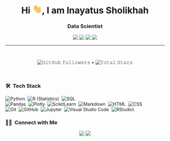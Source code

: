 ### 
<h1 align="center">Hi <img src="https://raw.githubusercontent.com/ABSphreak/ABSphreak/master/gifs/Hi.gif" width="30px">, I am Inayatus Sholikhah </h1>
<h3 align="center">Data Scientist</h3>
<p align="center">
<img src="https://img.shields.io/badge/Age-24-blue" />
  <img src="https://img.shields.io/badge/Focus-Data%20Science-brightgreen" />
  <img src="https://img.shields.io/badge/Lives-Indonesia-success" />
  <img src="https://img.shields.io/badge/Languages-Indonesia%20%26%20English-brightgreen" />
</p>
<hr>
<br>
<!-- <p align="center">
<a href="https://github.com/inytss">
<img height="200em" src="https://github-readme-stats.vercel.app/api?username=inytss&show_icons=true&theme=dark&include_all_commits=true&count_private=true"/>
</p>
<br> -->

<p align="center">
  <!-- <img src="https://gpvc.arturio.dev/inytss" alt="𝚙𝚛𝚘𝚏𝚒𝚕𝚎 𝚟𝚒𝚎𝚠𝚜"> •   -->
  <img alt="𝙶𝚒𝚝𝙷𝚞𝚋 𝚏𝚘𝚕𝚕𝚘𝚠𝚎𝚛𝚜" src="https://img.shields.io/github/followers/inytss?label=Followers&style=social"> •   
  <img src="https://img.shields.io/github/stars/inytss?label=Stars" alt="𝚃𝚘𝚝𝚊𝚕 𝚂𝚝𝚊𝚛𝚜">
</p>
<br>

<!--
<p align="center">
  <img style="padding-top: 10px" src="https://www.codewars.com/users/inytss/badges/large">
</p>
<br>

<img alt="Night Coding" src="https://raw.githubusercontent.com/AVS1508/AVS1508/master/assets/Night-Coding.gif" align="right"/>
-->


### 🛠 &nbsp;Tech Stack

![Python](https://img.shields.io/badge/-Python-05122A?style=flat&logo=python)&nbsp;
![R (Statistics)](https://img.shields.io/badge/-R-05122A?style=flat&logo=R&logoColor=276DC3)&nbsp;
![SQL](https://img.shields.io/badge/-SQL-05122A?style=flat&logo=sqlite)\
![Pandas](https://img.shields.io/badge/-Pandas-05122A?style=flat&logo=pandas)&nbsp;
![Plotly](https://img.shields.io/badge/-Plotly-05122A?style=flat&logo=plotly)&nbsp;
![ScikitLearn](https://img.shields.io/badge/-ScikitLearn-05122A?style=flat&logo=scikitlearn)&nbsp;
![Markdown](https://img.shields.io/badge/-Markdown-05122A?style=flat&logo=markdown)&nbsp;
![HTML](https://img.shields.io/badge/-HTML-05122A?style=flat&logo=HTML5)&nbsp;
![CSS](https://img.shields.io/badge/-CSS-05122A?style=flat&logo=CSS3&logoColor=1572B6)&nbsp;\
![Git](https://img.shields.io/badge/-Git-05122A?style=flat&logo=git)&nbsp;
![GitHub](https://img.shields.io/badge/-GitHub-05122A?style=flat&logo=github)&nbsp;
![Jupyter](https://img.shields.io/badge/-Jupyter-05122A?style=flat&logo=jupyter)&nbsp;
![Visual Studio Code](https://img.shields.io/badge/-Visual%20Studio%20Code-05122A?style=flat&logo=visual-studio-code&logoColor=007ACC)&nbsp;
![RStudio](https://img.shields.io/badge/-RStudio-05122A?style=flat&logo=rstudio)\

### 🤝🏻 &nbsp;Connect with Me

<p align="center">
<!--<a href="https://dwiknrd.github.io/"><img src="https://img.shields.io/badge/-dwiknrd.github.io-3423A6?style=flat&logo=Google-Chrome&logoColor=white"/></a> -->
<a href="https://www.linkedin.com/in/inayatus-sholikhah97/"><img src="https://img.shields.io/badge/-Inayatus%20Sholikhah-0077B5?style=flat&logo=Linkedin&logoColor=white"/></a>
<a href="mailto:yatusina2@gmail.com"><img src="https://img.shields.io/badge/-yatusina2@gmail.com-D14836?style=flat&logo=Gmail&logoColor=white"/></a>
</p>


<!--
**dwiknrd/dwiknrd** is a ✨ _special_ ✨ repository because its `README.md` (this file) appears on your GitHub profile.

Here are some ideas to get you started:

- 🔭 I’m currently working on ...
- 🌱 I’m currently learning ...
- 👯 I’m looking to collaborate on ...
- 🤔 I’m looking for help with ...
- 💬 Ask me about ...
- 📫 How to reach me: ...
- 😄 Pronouns: ...
- ⚡ Fun fact: ...
-->

